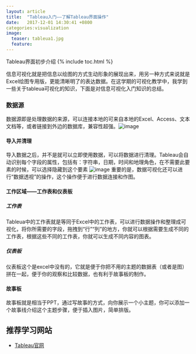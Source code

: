 ```yaml
---
layout: article
title:  "Tableau入门——了解Tableau界面操作"
date:   2017-12-01 14:30:41 +0800
categories:visualization 
image:
  teaser: tableua1.jpg
  feature:
---
```

Tableau界面初步介绍
{% include toc.html %}


信息可视化就是把信息以绘图的方式生动形象的展现出来，用另一种方式来说就是Excel绘图专用版，更能清晰明了的表达数据。在这学期的可视化教学中，我学到一些关于tableua可视化的知识，下面是对信息可视化入门知识的总结。


### 数据源
数据源即是处理数据的来源，可以连接本地的可来自本地的Excel、Access、文本文档等，或者链接到外边的数据库，兼容性超强。![image](https://pic2.zhimg.com/v2-1fdd1aa9f2090dbd71f2e88caf0c80b9_r.jpg)

#### 导入并清理
导入数据之后，并不是就可以立即使用数据，可以将数据进行清理。Tableau会自动识别每个字段的属性，包括有：字符串，日期，时间和地理角色，在不需要此要素的时候，可以选择隐藏到这个要素
![image](https://pic3.zhimg.com/v2-e8e991ab64f924eeec61866fa06fb962_r.jpg)
重要的是，数据可视化还可以进行“数据透视”的操作，这个操作便于进行数据连接和作图。


#### 工作区域——工作表和仪表板
##### 工作表
Tableua中的工作表就是等同于Excel中的工作表，可以进行数据操作和整理成可视化，将你所需要的字段，拖拽到“行”“列”的地方，你就可以根据需要生成不同的工作表，根据这些不同的工作表，你就可以生成不同内容的图表。
##### 仪表板
仪表板这个是excel中没有的，它就是便于你把不用的主题的数据表（或者是图）拼在一起，便于你的观察和比较数据，也有利于故事板的制作。

#### 故事板
故事板就是相当于PPT，通过写故事的方式，向你展示一个小主题，你可以添加一个故事线介绍这个主题步骤，便于插入图片，简单排版。
## 推荐学习网站
* [Tableau官网](https://www.tableau.com/)